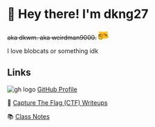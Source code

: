 # 👋 Hey there! I'm dkng27

~~aka dkwm. aka weirdman9000.~~
<img src="https://raw.githubusercontent.com/DuckOfDisorder/BlobCats/refs/heads/main/PNGs/BlobCats/BlobCat_MeltThumbsUp.png" alt="" width="24px">

I love blobcats or something idk

## Links

<img src="https://github.com/favicon.ico" alt="gh logo" height="24px"> [GitHub Profile](https://github.com/dkng27)

🚩 [Capture The Flag (CTF) Writeups](./ctf-writeups/readme.md)

📚 [Class Notes](./class-notes/readme.md)
